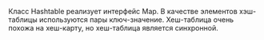 
Класс Hashtable реализует интерфейс Map. В качестве элементов хэш-таблицы используются пары ключ-значение. 
Хеш-таблица очень похожа на хеш-карту, но хеш-таблица является синхронной.
